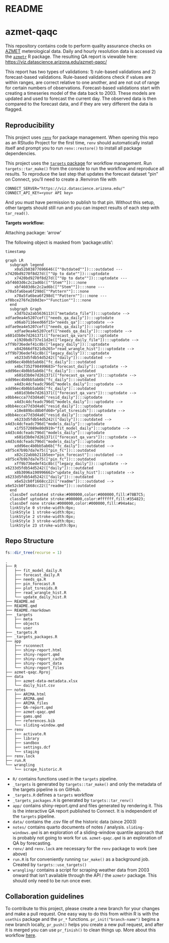 README
================

<!-- README.md is generated from README.qmd. Please edit that file -->

# azmet-qaqc

<!-- badges: start -->
<!-- badges: end -->

This repository contains code to perform quality assurance checks on
[AZMET](https://ag.arizona.edu/azmet/) meterological data. Daily and
hourly resolution data is accessed via the
[`azmetr`](https://github.com/cct-datascience/azmetr) R package. The
resulting QA report is viewable here:
https://viz.datascience.arizona.edu/azmet-qaqc/

This report has two types of validations: 1) rule-based validations and
2) forecast-based validations. Rule-based validations check if values
are within ranges, are correct relative to one another, and are not out
of range for certain numbers of observations. Forecast-based validations
start with creating a timeseries model of the data back to 2003. These
models are updated and used to forecast the current day. The observed
data is then compared to the forecast data, and if they are very
different the data is flagged.

## Reproducibility

This project uses
[`renv`](https://rstudio.github.io/renv/articles/renv.html) for package
management. When opening this repo as an RStudio Project for the first
time, `renv` should automatically install itself and prompt you to run
`renv::restore()` to install all package dependencies.

This project uses the [`targets`
package](https://docs.ropensci.org/targets/) for workflow management.
Run `targets::tar_make()` from the console to run the workflow and
reproduce all results. To reproduce the last step that updates the
forecast dataset “pin” on Connect, you’ll need to create a .Renviron
file with

    CONNECT_SERVER="https://viz.datascience.arizona.edu/"
    CONNECT_API_KEY=<your API key>

And you must have permission to publish to that pin. Without this setup,
other targets should still run and you can inspect results of each step
with `tar_read()`.

**Targets workflow:**

Attaching package: ‘arrow’

The following object is masked from ‘package:utils’:

    timestamp

``` mermaid
graph LR
  subgraph legend
    x0a52b03877696646([""Outdated""]):::outdated --- x7420bd9270f8d27d([""Up to date""]):::uptodate
    x7420bd9270f8d27d([""Up to date""]):::uptodate --- xbf4603d6c2c2ad6b([""Stem""]):::none
    xbf4603d6c2c2ad6b([""Stem""]):::none --- x70a5fa6bea6f298d[""Pattern""]:::none
    x70a5fa6bea6f298d[""Pattern""]:::none --- xf0bce276fe2b9d3e>""Function""]:::none
  end
  subgraph Graph
    x3d7b2a2ab5636113(["metadata_file"]):::uptodate --> xdfae9ea4e5207cef(["needs_qa_daily"]):::uptodate
    x06ab7116eed66f15>"needs_qa"]:::uptodate --> xdfae9ea4e5207cef(["needs_qa_daily"]):::uptodate
    xdfae9ea4e5207cef(["needs_qa_daily"]):::uptodate --> x601d3b0e7d261371(["forecast_qa_vars"]):::uptodate
    x1920bdb737e11d2e(["legacy_daily_file"]):::uptodate --> xff9b736edef41c8b(["legacy_daily"]):::uptodate
    x842666df821db265>"read_wrangle_hist"]:::uptodate --> xff9b736edef41c8b(["legacy_daily"]):::uptodate
    x6233d5fdb54d5242(["daily"]):::outdated --> xdd96ec4b0bb5ab6b["fc_daily"]:::outdated
    x4bc7352f98499683>"forecast_daily"]:::uptodate --> xdd96ec4b0bb5ab6b["fc_daily"]:::outdated
    x601d3b0e7d261371(["forecast_qa_vars"]):::uptodate --> xdd96ec4b0bb5ab6b["fc_daily"]:::outdated
    x4d3c4dcfeadc796d["models_daily"]:::uptodate --> xdd96ec4b0bb5ab6b["fc_daily"]:::outdated
    x601d3b0e7d261371(["forecast_qa_vars"]):::uptodate --> x0bb4ecca77d3d4a0["resid_daily"]:::uptodate
    x4d3c4dcfeadc796d["models_daily"]:::uptodate --> x0bb4ecca77d3d4a0["resid_daily"]:::uptodate
    x10e889bcd8b0fd60>"plot_tsresids"]:::uptodate --> x0bb4ecca77d3d4a0["resid_daily"]:::uptodate
    x6233d5fdb54d5242(["daily"]):::outdated --> x4d3c4dcfeadc796d["models_daily"]:::uptodate
    x1f5572089e80d919>"fit_model_daily"]:::uptodate --> x4d3c4dcfeadc796d["models_daily"]:::uptodate
    x601d3b0e7d261371(["forecast_qa_vars"]):::uptodate --> x4d3c4dcfeadc796d["models_daily"]:::uptodate
    xdd96ec4b0bb5ab6b["fc_daily"]:::outdated --> x8f5c47b9b7da7e75(["pin_fc"]):::outdated
    x82c22abbb211b5ee>"pin_forecast"]:::outdated --> x8f5c47b9b7da7e75(["pin_fc"]):::outdated
    xff9b736edef41c8b(["legacy_daily"]):::uptodate --> x6233d5fdb54d5242(["daily"]):::outdated
    x8b3096a190996662>"update_daily_hist"]:::uptodate --> x6233d5fdb54d5242(["daily"]):::outdated
    x6e52cb0f1668cc22(["readme"]):::outdated --> x6e52cb0f1668cc22(["readme"]):::outdated
  end
  classDef outdated stroke:#000000,color:#000000,fill:#78B7C5;
  classDef uptodate stroke:#000000,color:#ffffff,fill:#354823;
  classDef none stroke:#000000,color:#000000,fill:#94a4ac;
  linkStyle 0 stroke-width:0px;
  linkStyle 1 stroke-width:0px;
  linkStyle 2 stroke-width:0px;
  linkStyle 3 stroke-width:0px;
  linkStyle 23 stroke-width:0px;
```

## Repo Structure

``` r
fs::dir_tree(recurse = 1)
```

    .
    ├── R
    │   ├── fit_model_daily.R
    │   ├── forecast_daily.R
    │   ├── needs_qa.R
    │   ├── pin_forecast.R
    │   ├── plot_tsresids.R
    │   ├── read_wrangle_hist.R
    │   └── update_daily_hist.R
    ├── README.md
    ├── README.qmd
    ├── README.rmarkdown
    ├── _targets
    │   ├── meta
    │   ├── objects
    │   └── user
    ├── _targets.R
    ├── _targets_packages.R
    ├── app
    │   ├── rsconnect
    │   ├── shiny-report.html
    │   ├── shiny-report.qmd
    │   ├── shiny-report_cache
    │   ├── shiny-report_data
    │   └── shiny-report_files
    ├── azmet-qaqc.Rproj
    ├── data
    │   ├── azmet-data-metadata.xlsx
    │   └── daily_hist.csv
    ├── notes
    │   ├── ARIMA.html
    │   ├── ARIMA.qmd
    │   ├── ARIMA_files
    │   ├── QA-report.qmd
    │   ├── azmet-qaqc.qmd
    │   ├── gams.qmd
    │   ├── references.bib
    │   └── sliding-window.qmd
    ├── renv
    │   ├── activate.R
    │   ├── library
    │   ├── sandbox
    │   ├── settings.dcf
    │   └── staging
    ├── renv.lock
    ├── run.R
    └── wrangling
        └── scrape_historic.R

- `R/` contains functions used in the `targets` pipeline.
- `_targets` is generated by `targets::tar_make()` and only the metadata
  of the targets pipeline is on GitHub.
- `_targets.R` defines a `targets` workflow
- `_targets_packages.R` is generated by `targets::tar_renv()`
- `app/` contains shiny-report.qmd and files generated by rendering it.
  This is the interactive QA report published to Connect. It is
  independent of the `targets` pipeline.
- `data/` contains the .csv file of the historic data (since 2003)
- `notes/` contains quarto documents of notes / analysis.
  `sliding-windows.qmd` is an exploration of a sliding-window quantile
  approach that is probably not going to work for us. `azmet-qaqc.qmd`
  is an exploration of QA by forecasting.
- `renv/` and `renv.lock` are necessary for the `renv` package to work
  (see above)
- `run.R` is for conveniently running `tar_make()` as a background job.
  Created by `targets::use_targets()`
- `wrangling/` contains a script for scraping weather data from 2003
  onward that isn’t available through the API / the `azmetr` package.
  This should only need to be run once ever.

## Collaboration guidelines

To contribute to this project, please create a new branch for your
changes and make a pull request. One easy way to do this from within R
is with the `usethis` package and the `pr_*` functions.
`pr_init("branch-name")` begins a new branch locally, `pr_push()` helps
you create a new pull request, and after it is merged you can use
`pr_finish()` to clean things up. More about this workflow
[here](https://usethis.r-lib.org/articles/pr-functions.html).
